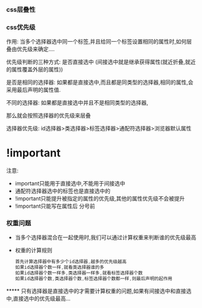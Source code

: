### css层叠性







### css优先级

作用:    当多个选择器选中同一个标签,并且给同一个标签设置相同的属性时,如何层叠由优先级来确定....

优先级判断的三种方式:      是否直接选中 (间接选中就是继承获得属性(就近折叠,就近的属性覆盖外层的属性))

是否是相同的选择器: 如果都是直接选中,而且都是同类型的选择器,相同的属性,会采用最后声明的属性值.

不同的选择器:  如果都是直接选中并且不是相同类型的选择器,

那么就会按照选择器的优先级来层叠

选择器优先级:      id选择器>类选择器>标签选择器>通配符选择器>浏览器默认属性





# !important

注意:

*  important只能用于直接选中,不能用于间接选中
* 通配符选择器选中的标签也是直接选中的
* !important只能提升被指定的属性的优先级,其他的属性优先级不会被提升
* !important只能写在属性后  分号前







### 权重问题

* 当多个选择器混合在一起使用时,我们可以通过计算权重来判断谁的优先级最高

* 权重的计算规则

  ``` javascript
  首先计算选择器中有多少个id选择器,越多的优先级越高
  如果id选择器个数一样,就看类选择器谁的多 
  如果id选择器个数一样多,类选择器一样多,就看标签选择器个数
  如果id选择器个数,类选择器个数,标签选择器个数都一样,则最后声明的起作用
  ```

  

*****    只有选择器是直接选中的才需要计算权重的问题,如果有间接选中和直接选中,直接选中的优先级最高... 







